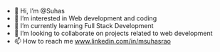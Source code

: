 - 👋 Hi, I’m @Suhas
- 👀 I’m interested in Web development and coding
- 🌱 I’m currently learning Full Stack Development
- 💞️ I’m looking to collaborate on projects related to web development
- 📫 How to reach me www.linkedin.com/in/msuhasrao
<!---
msuhasrao31/msuhasrao31 is a ✨ special ✨ repository because its `README.md` (this file) appears on your GitHub profile.
You can click the Preview link to take a look at your changes.
--->

